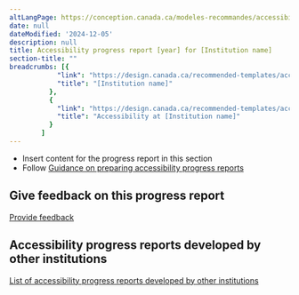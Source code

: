 ```yaml
---
altLangPage: https://conception.canada.ca/modeles-recommandes/accessibilite/rapport-etape.html
date: null
dateModified: '2024-12-05'
description: null
title: Accessibility progress report [year] for [Institution name]
section-title: ""
breadcrumbs: [{
            "link": "https://design.canada.ca/recommended-templates/accessibility/progress-report.html#",
            "title": "[Institution name]"
          },
          {
            "link": "https://design.canada.ca/recommended-templates/accessibility.html",
            "title": "Accessibility at [Institution name]"
          }
        ]
---
```


<ul>
  <li>Insert content for the progress report in this section</li>
  <li>Follow <a href="https://www.canada.ca/en/employment-social-development/programs/accessible-canada-regulations-guidance/progress-reports/preparing.html">Guidance on preparing accessibility progress reports</a></li>
</ul>

<h2 id="give-feedback-on-this-progress-report">Give feedback on this progress report</h2>

<p><a href="feedback-form.html">Provide feedback</a></p>

<h2 id="accessibility-progress-reports-developed-by-other-institutions">Accessibility progress reports developed by other institutions</h2>

<p><a href="https://search.open.canada.ca/opendata/?collection=accessibiliy_plans&amp;page=1&amp;sort=metadata_modified+desc">List of accessibility progress reports developed by other institutions</a></p>

